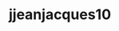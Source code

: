 ---
title: jjeanjacques10
github: https://github.com/jjeanjacques10
mode: light
transition: 3s
archetype:
  - Little Bit of Everything
---